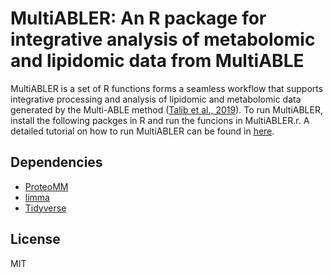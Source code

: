 # MultiABLER: An R package for integrative analysis of metabolomic and lipidomic data from MultiABLE

MultiABLER is a set of R functions forms a seamless workflow that supports integrative processing and analysis of lipidomic and metabolomic data generated by the Multi-ABLE method ([Talib et al., 2019](https://pubs.acs.org/doi/10.1021/acs.analchem.9b01842)). To run MultiABLER, install the following packges in R and run the funcions in MultiABLER.r. A detailed tutorial on how to run MultiABLER can be found in [here](
https://htmlpreview.github.io/?https://github.com/holab-hku/MultiABLER/blob/main/tutorials/tutorial.html).

## Dependencies

* [ProteoMM](https://www.bioconductor.org/packages/release/bioc/html/ProteoMM.html)
* [limma](https://www.bioconductor.org/packages/release/bioc/html/limma.html)
* [Tidyverse](https://www.tidyverse.org)

## License

MIT
